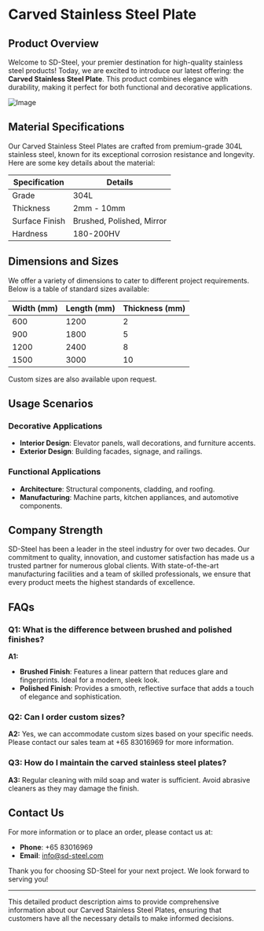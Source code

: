 # Carved Stainless Steel Plate

## Product Overview

Welcome to SD-Steel, your premier destination for high-quality stainless steel products! Today, we are excited to introduce our latest offering: the **Carved Stainless Steel Plate**. This product combines elegance with durability, making it perfect for both functional and decorative applications.

![Image](https://github.com/user-attachments/assets/2567258e-e124-4816-932d-1809bd27ef0b)

## Material Specifications

Our Carved Stainless Steel Plates are crafted from premium-grade 304L stainless steel, known for its exceptional corrosion resistance and longevity. Here are some key details about the material:

| Specification | Details |
|---------------|---------|
| Grade         | 304L    |
| Thickness     | 2mm - 10mm |
| Surface Finish| Brushed, Polished, Mirror |
| Hardness      | 180-200HV |

## Dimensions and Sizes

We offer a variety of dimensions to cater to different project requirements. Below is a table of standard sizes available:

| Width (mm) | Length (mm) | Thickness (mm) |
|------------|-------------|----------------|
| 600        | 1200        | 2              |
| 900        | 1800        | 5              |
| 1200       | 2400        | 8              |
| 1500       | 3000        | 10             |

Custom sizes are also available upon request.

## Usage Scenarios

### Decorative Applications
- **Interior Design**: Elevator panels, wall decorations, and furniture accents.
- **Exterior Design**: Building facades, signage, and railings.

### Functional Applications
- **Architecture**: Structural components, cladding, and roofing.
- **Manufacturing**: Machine parts, kitchen appliances, and automotive components.

## Company Strength

SD-Steel has been a leader in the steel industry for over two decades. Our commitment to quality, innovation, and customer satisfaction has made us a trusted partner for numerous global clients. With state-of-the-art manufacturing facilities and a team of skilled professionals, we ensure that every product meets the highest standards of excellence.

## FAQs

### Q1: What is the difference between brushed and polished finishes?
**A1:** 
- **Brushed Finish**: Features a linear pattern that reduces glare and fingerprints. Ideal for a modern, sleek look.
- **Polished Finish**: Provides a smooth, reflective surface that adds a touch of elegance and sophistication.

### Q2: Can I order custom sizes?
**A2:** Yes, we can accommodate custom sizes based on your specific needs. Please contact our sales team at +65 83016969 for more information.

### Q3: How do I maintain the carved stainless steel plates?
**A3:** Regular cleaning with mild soap and water is sufficient. Avoid abrasive cleaners as they may damage the finish.

## Contact Us

For more information or to place an order, please contact us at:
- **Phone**: +65 83016969
- **Email**: info@sd-steel.com

Thank you for choosing SD-Steel for your next project. We look forward to serving you!

---

This detailed product description aims to provide comprehensive information about our Carved Stainless Steel Plates, ensuring that customers have all the necessary details to make informed decisions.
